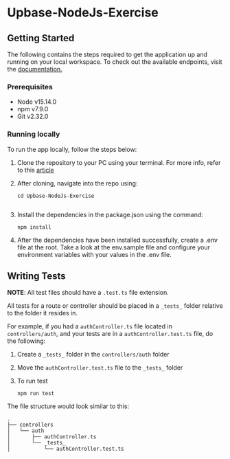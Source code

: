 # Upbase-NodeJs-Exercise


## Getting Started

The following contains the steps required to get the application up and running on your local workspace. To check out the available endpoints, visit the [documentation.](https://documenter.getpostman.com/view/15869686/UUxtEqCX)

### Prerequisites

- Node v15.14.0
- npm v7.9.0
- Git v2.32.0

### Running locally

To run the app locally, follow the steps below:

1. Clone the repository to your PC using your terminal. For more info, refer to this [article](https://docs.github.com/en/repositories/creating-and-managing-repositories/cloning-a-repository)

2. After cloning, navigate into the repo using:

   ```
   cd Upbase-NodeJs-Exercise


   ```

3. Install the dependencies in the package.json using the command:

   ```
   npm install
   ```

4. After the dependencies have been installed successfully, create a .env file at the root. Take a look at the env.sample file and configure your environment variables with your values in the .env file.


## Writing Tests

**NOTE**: All test files should have a `.test.ts` file extension.

All tests for a route or controller should be placed in a `_tests_` folder relative to the folder it resides in.

For example, if you had a `authController.ts` file located in `controllers/auth`, and your tests are in a `authController.test.ts` file, do the following:

1. Create a `_tests_` folder in the `controllers/auth` folder

2. Move the `authController.test.ts` file to the `_tests_` folder

3. To run test

   ```
   npm run test
   ```


The file structure would look similar to this:

```
.
├── controllers
│   └── auth
│       ├── authController.ts
│       └── _tests_
│           └── authController.test.ts
```
